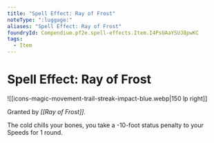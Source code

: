 ```yaml
---
title: "Spell Effect: Ray of Frost"
noteType: ":luggage:"
aliases: "Spell Effect: Ray of Frost"
foundryId: Compendium.pf2e.spell-effects.Item.I4PsUAaYSUJ8pwKC
tags:
  - Item
---
```


# Spell Effect: Ray of Frost
![[icons-magic-movement-trail-streak-impact-blue.webp|150 lp right]]

Granted by _[[Ray of Frost]]_.

The cold chills your bones, you take a -10-foot status penalty to your Speeds for 1 round.
